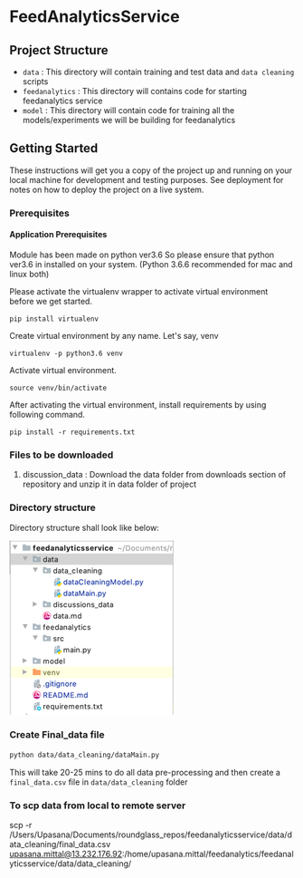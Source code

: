 # FeedAnalyticsService



## Project Structure

- `data` : This directory will contain training and test data and `data cleaning` scripts
- `feedanalytics` : This directory will contains code for starting feedanalytics service
- `model` : This directory  will contain code for training all the models/experiments we will be building for feedanalytics

## Getting Started

These instructions will get you a copy of the project up and running on your local machine for development and testing purposes. See deployment for notes on how to deploy the project on a live system.

### Prerequisites

#### Application Prerequisites

Module has been made on python ver3.6 So please ensure that python ver3.6 in installed on your system. (Python 3.6.6 recommended for mac and linux both)

Please activate the virtualenv wrapper to activate virtual environment before we get started.

```
pip install virtualenv
```

Create virtual environment by any name. Let's say, venv

```
virtualenv -p python3.6 venv
```

Activate virtual environment.

```
source venv/bin/activate
```

After activating the virtual environment, install requirements by using following command.

```
pip install -r requirements.txt
```

### Files to be downloaded

1. discussion_data : Download the data folder from downloads section of repository and unzip it in data folder of project

### Directory structure

Directory structure shall look like below:

![dir_structure](docs/dir_structure.png)

### Create Final_data file

```bash
python data/data_cleaning/dataMain.py
```

This will take 20-25 mins to do all data pre-processing and then create a `final_data.csv` file in `data/data_cleaning` folder

### To scp data from local to remote server
scp -r  /Users/Upasana/Documents/roundglass_repos/feedanalyticsservice/data/data_cleaning/final_data.csv upasana.mittal@13.232.176.92:/home/upasana.mittal/feedanalytics/feedanalyticsservice/data/data_cleaning/
